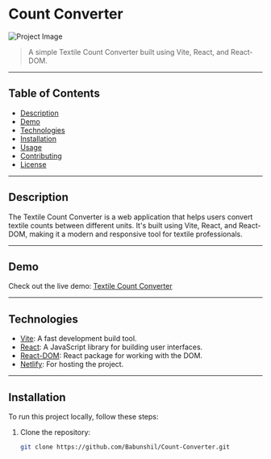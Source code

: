 # Count Converter

![Project Image](./screenshot.png)

> A simple Textile Count Converter built using Vite, React, and React-DOM.

---

## Table of Contents

- [Description](#description)
- [Demo](#demo)
- [Technologies](#technologies)
- [Installation](#installation)
- [Usage](#usage)
- [Contributing](#contributing)
- [License](#license)

---

## Description

The Textile Count Converter is a web application that helps users convert textile counts between different units. It's built using Vite, React, and React-DOM, making it a modern and responsive tool for textile professionals.

---

## Demo

Check out the live demo: [Textile Count Converter](https://count-converter.netlify.app/)

---

## Technologies

- [Vite](https://vitejs.dev/): A fast development build tool.
- [React](https://reactjs.org/): A JavaScript library for building user interfaces.
- [React-DOM](https://reactjs.org/docs/react-dom.html): React package for working with the DOM.
- [Netlify](https://www.netlify.com/): For hosting the project.

---

## Installation

To run this project locally, follow these steps:

1. Clone the repository:

   ```bash
   git clone https://github.com/Babunshil/Count-Converter.git
   ```
